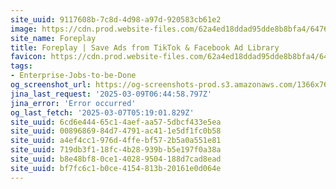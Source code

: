 ```yaml
---
site_uuid: 9117608b-7c8d-4d98-a97d-920583cb61e2
image: https://cdn.prod.website-files.com/62a4ed18ddad95dde8b8bfa4/64764d3e078e7de02dd02991_Open%20Graph%20-%20Home.webp
site_name: Foreplay
title: Foreplay | Save Ads from TikTok & Facebook Ad Library
favicon: https://cdn.prod.website-files.com/62a4ed18ddad95dde8b8bfa4/647129174d2274576936dda2_Group%2048098.png
tags:
- Enterprise-Jobs-to-be-Done
og_screenshot_url: https://og-screenshots-prod.s3.amazonaws.com/1366x768/80/false/5c236427a2b30ae470be2880bcc9483af78112dfd629d4c7fe3fa3b333911194.jpeg
jina_last_request: '2025-03-09T06:44:58.797Z'
jina_error: 'Error occurred'
og_last_fetch: '2025-03-07T05:19:01.829Z'
site_uuid: 6cd6e444-65c1-4aef-aa57-5dbcf433e5ea
site_uuid: 00896869-84d7-4791-ac41-1e5df1fc0b58
site_uuid: a4ef4cc1-976d-4ffe-bf57-2b5a0a551e81
site_uuid: 719db3f1-18fc-4b28-939b-b5e197f0a38a
site_uuid: b8e48bf8-0ce1-4028-9504-188d7cad8ead
site_uuid: bf7fc6c1-b0ce-4154-813b-20161e0d064e
---
```


